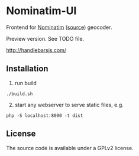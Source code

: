 # Nominatim-UI

Frontend for [Nominatim](https://nominatim.org/) ([source](https://github.com/openstreetmap/Nominatim/)) geocoder.

Preview version. See TODO file.

http://handlebarsjs.com/


## Installation

1. run build

```
./build.sh
```

2. start any webserver to serve static files, e.g.

```
php -S localhost:8000 -t dist
```

## License

The source code is available under a GPLv2 license.
